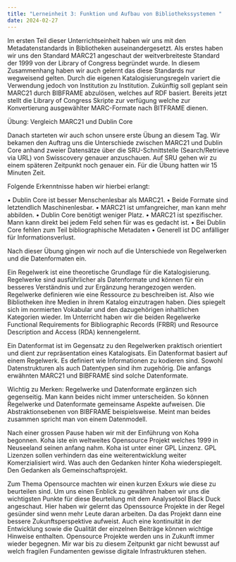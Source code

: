 ```yaml
---
title: "Lerneinheit 3: Funktion und Aufbau von Bibliothekssystemen "
date: 2024-02-27
---
```



Im ersten Teil dieser Unterrichtseinheit haben wir uns mit den Metadatenstandards in Bibliotheken auseinandergesetzt.
Als erstes haben wir uns den Standard MARC21 angeschaut der weitverbreiteste Standard der 1999 von der Library of Congress begründet wurde. In diesem Zusammenhang haben wir auch gelernt das diese Standards nur wegweisend gelten. Durch die eigenen Katalogisierungsregeln variert die Verwendung jedoch von Institution zu Institution. Zukünftig soll geplant sein MARC21 durch BIBFRAME abzulösen, welches auf RDF basiert. Bereits jetzt stellt die Library of Congress Skripte zur 
verfügung welche zur Konvertierung ausgewählter MARC-Formate nach BITFRAME dienen.

Übung: Vergleich MARC21 und Dublin Core

Danach starteten wir auch schon unsere erste Übung an diesem Tag. Wir bekamen den Auftrag uns die Unterschiede zwischen MARC21 und Dublin Core anhand zweier Datensätze über die SRU-Schnittstelle (Search/Retrieve via URL) von Swisscovery genauer anzuschauen. Auf SRU gehen wir zu einem späteren Zeitpunkt noch genauer ein. Für die Übung hatten wir 15 Minuten Zeit.

Folgende Erkenntnisse haben wir hierbei erlangt:

•	Dublin Core ist besser Menschenlesbar als MARC21.
•	Beide Formate sind letztendlich Maschinenlesbar.
•	MARC21 ist umfangreicher, man kann mehr abbilden.
•	Dublin Core benötigt weniger Platz.
•	MARC21 ist spezifischer. Mann kann direkt bei jedem Feld sehen für was es gedacht ist.
•	Bei Dublin Core fehlen zum Teil bibliographische Metadaten
•	Generell ist DC anfälliger für Informationsverlust.

Nach dieser Übung gingen wir noch auf die Unterschiede von Regelwerken und die Datenformaten ein.

Ein Regelwerk ist eine theoretische Grundlage für die Katalogisierung. Regelwerke sind ausführlicher als Datenformate und können für ein besseres Verständnis und zur Ergänzung herangezogen werden. Regelwerke definieren wie eine Ressource zu beschreiben ist. Also wie Bibliotheken ihre Medien in ihrem Katalog einzutragen haben. Dies spiegelt sich im normierten Vokabular und den dazugehörigen inhaltlichen Kategorien wieder. Im Unterricht haben wir die beiden Regelwerke Functional Requirements for Bibliographic Records (FRBR) und Resource Description and Access (RDA) kennengelernt.

Ein Datenformat ist im Gegensatz zu den Regelwerken praktisch orientiert und dient zur repräsentation eines Katalogisats. Ein Datenformat basiert auf einem Regelwerk. Es definiert wie Informationen zu kodieren sind. Sowohl Datenstrukturen als auch Datentypen sind ihm zugehörig. Die anfangs erwähnten MARC21 und BIBFRAME sind solche Datenformate.

Wichtig zu Merken:
Regelwerke und Datenformate ergänzen sich gegenseitig. Man kann beides nicht immer unterscheiden. So können Regelwerke und Datenformate gemeinsame Aspekte aufweisen. Die Abstraktionsebenen von BIBFRAME beispielsweise. Meint man beides zusammen spricht man von einem Datenmodell.

Nach einer grossen Pause haben wir mit der Einführung von Koha begonnen.
Koha iste ein weltweites Opensource Projekt welches 1999 in Neuseeland seinen anfang nahm. Koha ist unter einer GPL Linzenz. GPL Lizenzen sollen verhindern das eine weiterentwicklung weiter Komerzialisiert wird. Was auch den Gedanken hinter Koha wiederspiegelt. Den Gedanken als Gemeinschaftsprojekt.

Zum Thema Opensource machten wir einen kurzen Exkurs wie diese zu beurteilen sind. Um uns einen Enblick zu gewähren haben wir uns die wichtigsten Punkte für diese Beurteilung mit dem Analysetool Black Duck angeschaut. Hier haben wir gelernt das Openssource Projekte in der Regel gesünder sind wenn mehr Leute daran arbeiten. Da das Projekt dann eine bessere Zukunftsperspektive aufweist. Auch eine kontinuität in der Entwicklung sowie die Qualität der einzelnen Beiträge können wichtige Hinweise enthalten. Opensource Projekte werden uns in Zukunft immer wieder begegnen. Mir war bis zu diesem Zeitpunkt gar nicht bewusst auf welch fragilen Fundamenten gewisse digitale Infrastrukturen stehen.



